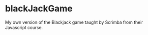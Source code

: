 # blackJackGame

My own version of the Blackjack game taught by Scrimba from their Javascript course.
